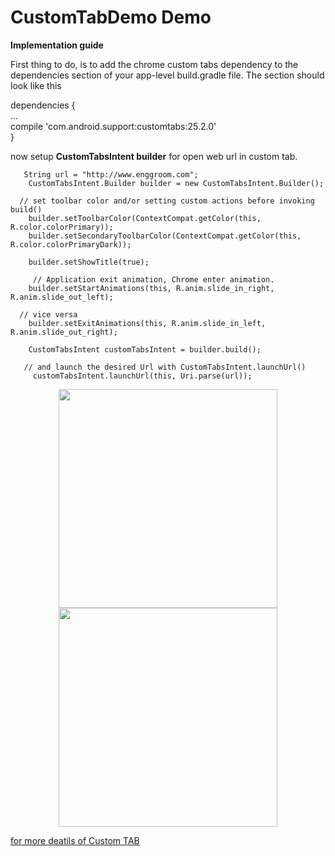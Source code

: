 # CustomTabDemo Demo
<b>Implementation guide</b>

First thing to do, is to add the chrome custom tabs dependency to the dependencies section of your app-level build.gradle file. The section should look like this

dependencies
{  
    ...
    <br/>
       compile 'com.android.support:customtabs:25.2.0'
       <br/>
}

now setup <b>CustomTabsIntent builder</b> for open web url in custom tab.

       String url = "http://www.enggroom.com";
        CustomTabsIntent.Builder builder = new CustomTabsIntent.Builder();
        
      // set toolbar color and/or setting custom actions before invoking build()
        builder.setToolbarColor(ContextCompat.getColor(this, R.color.colorPrimary));
        builder.setSecondaryToolbarColor(ContextCompat.getColor(this, R.color.colorPrimaryDark));

        builder.setShowTitle(true);
        
         // Application exit animation, Chrome enter animation.
        builder.setStartAnimations(this, R.anim.slide_in_right, R.anim.slide_out_left);
        
      // vice versa
        builder.setExitAnimations(this, R.anim.slide_in_left, R.anim.slide_out_right);
        
        CustomTabsIntent customTabsIntent = builder.build();
        
       // and launch the desired Url with CustomTabsIntent.launchUrl()
         customTabsIntent.launchUrl(this, Uri.parse(url));
         

 <p align="center">
  <img src="../master/image/1.png" width="350"/>
  <img src="../master/image/2.png" width="350"/>
</p>

<a href="https://developer.chrome.com/multidevice/android/customtabs">for more deatils of Custom TAB</a> 

 
 

